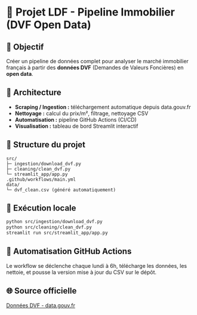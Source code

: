 # 🏡 Projet LDF - Pipeline Immobilier (DVF Open Data)

## 🎯 Objectif
Créer un pipeline de données complet pour analyser le marché immobilier français à partir des **données DVF** (Demandes de Valeurs Foncières) en **open data**.

## 🧱 Architecture
- **Scraping / Ingestion :** téléchargement automatique depuis data.gouv.fr
- **Nettoyage :** calcul du prix/m², filtrage, nettoyage CSV
- **Automatisation :** pipeline GitHub Actions (CI/CD)
- **Visualisation :** tableau de bord Streamlit interactif

## 📂 Structure du projet
```
src/
├─ ingestion/download_dvf.py
├─ cleaning/clean_dvf.py
└─ streamlit_app/app.py
.github/workflows/main.yml
data/
└─ dvf_clean.csv (généré automatiquement)
```

## 🚀 Exécution locale
```bash
python src/ingestion/download_dvf.py
python src/cleaning/clean_dvf.py
streamlit run src/streamlit_app/app.py
```

## 🔄 Automatisation GitHub Actions
Le workflow se déclenche chaque lundi à 6h, télécharge les données, les nettoie, et pousse la version mise à jour du CSV sur le dépôt.

## 🌐 Source officielle
[Données DVF - data.gouv.fr](https://www.data.gouv.fr/fr/datasets/demandes-de-valeurs-foncieres-geolocalisees-dvf/)

